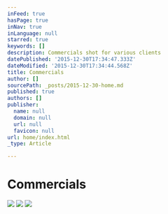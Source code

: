 ```yaml
---
inFeed: true
hasPage: true
inNav: true
inLanguage: null
starred: true
keywords: []
description: Commercials shot for various clients
datePublished: '2015-12-30T17:34:47.333Z'
dateModified: '2015-12-30T17:34:44.568Z'
title: Commercials
author: []
sourcePath: _posts/2015-12-30-home.md
published: true
authors: []
publisher:
  name: null
  domain: null
  url: null
  favicon: null
url: home/index.html
_type: Article

---
```

# Commercials
![](https://the-grid-user-content.s3-us-west-2.amazonaws.com/d95811cc-5472-4a62-8067-fa4d09bb0762.png)
![](https://the-grid-user-content.s3-us-west-2.amazonaws.com/7191757a-66c8-4feb-b947-0f8f662c648b.png)
![](https://the-grid-user-content.s3-us-west-2.amazonaws.com/d4b1793f-5b3e-44a3-b85d-bd3ad6d38de7.jpg)
